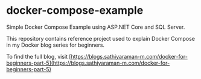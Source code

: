 # docker-compose-example

Simple Docker Compose Example using ASP.NET Core and SQL Server.

This repository contains reference project used to explain Docker Compose in my Docker blog series for beginners.

To find the full blog, visit [https://blogs.sathiyaraman-m.com/docker-for-beginners-part-5](https://blogs.sathiyaraman-m.com/docker-for-beginners-part-5)
